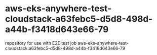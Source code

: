 # aws-eks-anywhere-test-cloudstack-a63febc5-d5d8-498d-a44b-f3418d643e66-79
repository for use with E2E test job aws-eks-anywhere-test-cloudstack:a63febc5-d5d8-498d-a44b-f3418d643e66-79
